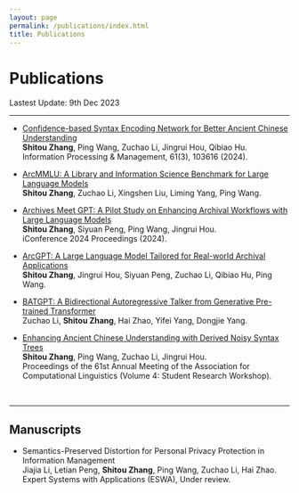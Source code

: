 ```yaml
---
layout: page
permalink: /publications/index.html
title: Publications
---
```


# Publications

Lastest Update: 9th Dec 2023

---

- [Confidence-based Syntax Encoding Network for Better Ancient Chinese Understanding](https://www.sciencedirect.com/science/article/abs/pii/S0306457323003539)<br>**Shitou Zhang**, Ping Wang, Zuchao Li, Jingrui Hou, Qibiao Hu.<br>Information Processing & Management, 61(3), 103616 (2024).

- [ArcMMLU: A Library and Information Science Benchmark for Large Language Models](https://arxiv.org/pdf/2311.18658.pdf)<br>**Shitou Zhang**, Zuchao Li, Xingshen Liu, Liming Yang, Ping Wang.

- [Archives Meet GPT: A Pilot Study on Enhancing Archival Workflows with Large Language Models](https://www.ideals.illinois.edu/items/129992)<br>**Shitou Zhang**, Siyuan Peng, Ping Wang, Jingrui Hou.<br>iConference 2024 Proceedings (2024).

- [ArcGPT: A Large Language Model Tailored for Real-world Archival Applications](https://arxiv.org/pdf/2307.14852.pdf)<br>**Shitou Zhang**, Jingrui Hou, Siyuan Peng, Zuchao Li, Qibiao Hu, Ping Wang.

- [BATGPT: A Bidirectional Autoregressive Talker from Generative Pre-trained Transformer](https://arxiv.org/pdf/2307.00360.pdf)<br>Zuchao Li, **Shitou Zhang**, Hai Zhao, Yifei Yang, Dongjie Yang.

- [Enhancing Ancient Chinese Understanding with Derived Noisy Syntax Trees](https://aclanthology.org/2023.acl-srw.15.pdf)<br>**Shitou Zhang**, Ping Wang, Zuchao Li, Jingrui Hou. <br>Proceedings of the 61st Annual Meeting of the Association for Computational Linguistics (Volume 4: Student Research Workshop).

<br>

---

## Manuscripts

<!-- - Complementary Attention Memory Mechanism for Better Aspect-based Abstractive Summarization<br>**Shitou Zhang**, Zuchao Li, Jingrui Hou, Ping Wang.<br>The 17th ACM International Conference Web Search and Data Mining (WSDM 2024), Under review.<br> -->

- Semantics-Preserved Distortion for Personal Privacy Protection in Information Management<br>Jiajia Li, Letian Peng, **Shitou Zhang**, Ping Wang, Zuchao Li, Hai Zhao.<br>Expert Systems with Applications (ESWA), Under review. 


